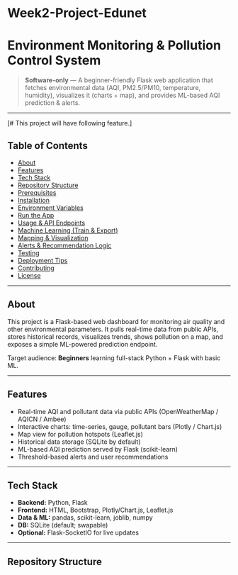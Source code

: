 # Week2-Project-Edunet

# Environment Monitoring & Pollution Control System

> **Software-only** — A beginner-friendly Flask web application that fetches environmental data (AQI, PM2.5/PM10, temperature, humidity), visualizes it (charts + map), and provides ML-based AQI prediction & alerts.

---

[# This project will have following feature.]

## Table of Contents
- [About](#about)  
- [Features](#features)  
- [Tech Stack](#tech-stack)  
- [Repository Structure](#repository-structure)  
- [Prerequisites](#prerequisites)  
- [Installation](#installation)  
- [Environment Variables](#environment-variables)  
- [Run the App](#run-the-app)  
- [Usage & API Endpoints](#usage--api-endpoints)  
- [Machine Learning (Train & Export)](#machine-learning-train--export)  
- [Mapping & Visualization](#mapping--visualization)  
- [Alerts & Recommendation Logic](#alerts--recommendation-logic)  
- [Testing](#testing)  
- [Deployment Tips](#deployment-tips)  
- [Contributing](#contributing)  
- [License](#license)

---

## About
This project is a Flask-based web dashboard for monitoring air quality and other environmental parameters. It pulls real-time data from public APIs, stores historical records, visualizes trends, shows pollution on a map, and exposes a simple ML-powered prediction endpoint.

Target audience: **Beginners** learning full-stack Python + Flask with basic ML.

---

## Features
- Real-time AQI and pollutant data via public APIs (OpenWeatherMap / AQICN / Ambee)  
- Interactive charts: time-series, gauge, pollutant bars (Plotly / Chart.js)  
- Map view for pollution hotspots (Leaflet.js)  
- Historical data storage (SQLite by default)  
- ML-based AQI prediction served by Flask (scikit-learn)  
- Threshold-based alerts and user recommendations

---

## Tech Stack
- **Backend:** Python, Flask  
- **Frontend:** HTML, Bootstrap, Plotly/Chart.js, Leaflet.js  
- **Data & ML:** pandas, scikit-learn, joblib, numpy  
- **DB:** SQLite (default; swapable)  
- **Optional:** Flask-SocketIO for live updates

---

## Repository Structure

